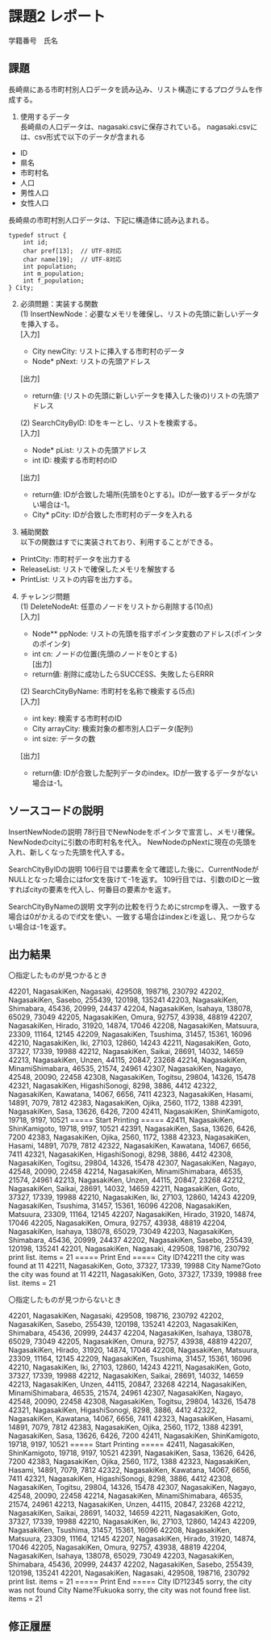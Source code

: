 # 課題2 レポート
学籍番号　氏名


## 課題
長崎県にある市町村別人口データを読み込み、リスト構造にするプログラムを作成する。

1. 使用するデータ  
長崎県の人口データは、nagasaki.csvに保存されている。
nagasaki.csvには、csv形式で以下のデータが含まれる
- ID
- 県名
- 市町村名
- 人口
- 男性人口
- 女性人口

長崎県の市町村別人口データは、下記に構造体に読み込まれる。
```
typedef struct {
    int id;
    char pref[13];  // UTF-8対応
    char name[19];  // UTF-8対応
    int population;
    int m_population;
    int f_population;
} City;
```

2. 必須問題：実装する関数  
(1) InsertNewNode：必要なメモリを確保し、リストの先頭に新しいデータを挿入する。  
    [入力]
    - City newCity: リストに挿入する市町村のデータ
    - Node* pNext: リストの先頭アドレス  

    [出力]  
    - return値: (リストの先頭に新しいデータを挿入した後の)リストの先頭アドレス

    (2) SearchCityByID: IDをキーとし、リストを検索する。  
    [入力]  
    - Node* pList: リストの先頭アドレス
    - int ID: 検索する市町村のID 
    
    [出力]  
    - return値: IDが合致した場所(先頭を0とする)。IDが一致するデータがない場合は-1。  
    - City* pCity: IDが合致した市町村のデータを入れる

3. 補助関数  
以下の関数はすでに実装されており、利用することができる。  
- PrintCity: 市町村データを出力する
- ReleaseList: リストで確保したメモリを解放する
- PrintList: リストの内容を出力する。

4. チャレンジ問題  
(1) DeleteNodeAt: 任意のノードをリストから削除する(10点)  
    [入力]  
    - Node** ppNode: リストの先頭を指すポインタ変数のアドレス(ポインタのポインタ)  
    - int cn: ノードの位置(先頭のノードを0とする)  
    [出力]  
    - return値: 削除に成功したらSUCCESS、失敗したらERRR  

    (2) SearchCityByName: 市町村を名称で検索する(5点)  
    [入力]
    - int key: 検索する市町村のID
    - City arrayCity: 検索対象の都市別人口データ(配列)
    - int size: データの数  

    [出力]  
    - return値: IDが合致した配列データのindex。IDが一致するデータがない場合は-1。

## ソースコードの説明
InsertNewNodeの説明
    78行目でNewNodeをポインタで宣言し、メモリ確保。
    NewNodeのcityに引数の市町村名を代入。
    NewNodeのpNextに現在の先頭を入れ、新しくなった先頭を代入する。

SearchCityByIDの説明
    106行目では要素を全て確認した後に、CurrentNodeがNULLとなった場合にはfor文を抜けて-1を返す。
    109行目では、引数のIDと一致すればcityの要素を代入し、何番目の要素かを返す。

SearchCityByNameの説明
    文字列の比較を行うためにstrcmpを導入、一致する場合は0がかえるのでif文を使い、一致する場合はindexとiを返し、見つからない場合は-1を返す。



## 出力結果

〇指定したものが見つかるとき

42201, NagasakiKen, Nagasaki, 429508, 198716, 230792
42202, NagasakiKen, Sasebo, 255439, 120198, 135241
42203, NagasakiKen, Shimabara, 45436, 20999, 24437
42204, NagasakiKen, Isahaya, 138078, 65029, 73049
42205, NagasakiKen, Omura, 92757, 43938, 48819
42207, NagasakiKen, Hirado, 31920, 14874, 17046
42208, NagasakiKen, Matsuura, 23309, 11164, 12145
42209, NagasakiKen, Tsushima, 31457, 15361, 16096
42210, NagasakiKen, Iki, 27103, 12860, 14243
42211, NagasakiKen, Goto, 37327, 17339, 19988
42212, NagasakiKen, Saikai, 28691, 14032, 14659
42213, NagasakiKen, Unzen, 44115, 20847, 23268
42214, NagasakiKen, MinamiShimabara, 46535, 21574, 24961
42307, NagasakiKen, Nagayo, 42548, 20090, 22458
42308, NagasakiKen, Togitsu, 29804, 14326, 15478
42321, NagasakiKen, HigashiSonogi, 8298, 3886, 4412
42322, NagasakiKen, Kawatana, 14067, 6656, 7411
42323, NagasakiKen, Hasami, 14891, 7079, 7812
42383, NagasakiKen, Ojika, 2560, 1172, 1388
42391, NagasakiKen, Sasa, 13626, 6426, 7200
42411, NagasakiKen, ShinKamigoto, 19718, 9197, 10521
===== Start Printing =====
42411, NagasakiKen, ShinKamigoto, 19718, 9197, 10521
42391, NagasakiKen, Sasa, 13626, 6426, 7200
42383, NagasakiKen, Ojika, 2560, 1172, 1388
42323, NagasakiKen, Hasami, 14891, 7079, 7812
42322, NagasakiKen, Kawatana, 14067, 6656, 7411
42321, NagasakiKen, HigashiSonogi, 8298, 3886, 4412
42308, NagasakiKen, Togitsu, 29804, 14326, 15478
42307, NagasakiKen, Nagayo, 42548, 20090, 22458
42214, NagasakiKen, MinamiShimabara, 46535, 21574, 24961
42213, NagasakiKen, Unzen, 44115, 20847, 23268
42212, NagasakiKen, Saikai, 28691, 14032, 14659
42211, NagasakiKen, Goto, 37327, 17339, 19988
42210, NagasakiKen, Iki, 27103, 12860, 14243
42209, NagasakiKen, Tsushima, 31457, 15361, 16096
42208, NagasakiKen, Matsuura, 23309, 11164, 12145
42207, NagasakiKen, Hirado, 31920, 14874, 17046
42205, NagasakiKen, Omura, 92757, 43938, 48819
42204, NagasakiKen, Isahaya, 138078, 65029, 73049
42203, NagasakiKen, Shimabara, 45436, 20999, 24437
42202, NagasakiKen, Sasebo, 255439, 120198, 135241
42201, NagasakiKen, Nagasaki, 429508, 198716, 230792
print list. items = 21
===== Print End =====
City ID?42211
the city was found at 11
42211, NagasakiKen, Goto, 37327, 17339, 19988
City Name?Goto
the city was found at 11
42211, NagasakiKen, Goto, 37327, 17339, 19988
free list. items = 21

〇指定したものが見つからないとき

42201, NagasakiKen, Nagasaki, 429508, 198716, 230792
42202, NagasakiKen, Sasebo, 255439, 120198, 135241
42203, NagasakiKen, Shimabara, 45436, 20999, 24437
42204, NagasakiKen, Isahaya, 138078, 65029, 73049
42205, NagasakiKen, Omura, 92757, 43938, 48819
42207, NagasakiKen, Hirado, 31920, 14874, 17046
42208, NagasakiKen, Matsuura, 23309, 11164, 12145
42209, NagasakiKen, Tsushima, 31457, 15361, 16096
42210, NagasakiKen, Iki, 27103, 12860, 14243
42211, NagasakiKen, Goto, 37327, 17339, 19988
42212, NagasakiKen, Saikai, 28691, 14032, 14659
42213, NagasakiKen, Unzen, 44115, 20847, 23268
42214, NagasakiKen, MinamiShimabara, 46535, 21574, 24961
42307, NagasakiKen, Nagayo, 42548, 20090, 22458
42308, NagasakiKen, Togitsu, 29804, 14326, 15478
42321, NagasakiKen, HigashiSonogi, 8298, 3886, 4412
42322, NagasakiKen, Kawatana, 14067, 6656, 7411
42323, NagasakiKen, Hasami, 14891, 7079, 7812
42383, NagasakiKen, Ojika, 2560, 1172, 1388
42391, NagasakiKen, Sasa, 13626, 6426, 7200
42411, NagasakiKen, ShinKamigoto, 19718, 9197, 10521
===== Start Printing =====
42411, NagasakiKen, ShinKamigoto, 19718, 9197, 10521
42391, NagasakiKen, Sasa, 13626, 6426, 7200
42383, NagasakiKen, Ojika, 2560, 1172, 1388
42323, NagasakiKen, Hasami, 14891, 7079, 7812
42322, NagasakiKen, Kawatana, 14067, 6656, 7411
42321, NagasakiKen, HigashiSonogi, 8298, 3886, 4412
42308, NagasakiKen, Togitsu, 29804, 14326, 15478
42307, NagasakiKen, Nagayo, 42548, 20090, 22458
42214, NagasakiKen, MinamiShimabara, 46535, 21574, 24961
42213, NagasakiKen, Unzen, 44115, 20847, 23268
42212, NagasakiKen, Saikai, 28691, 14032, 14659
42211, NagasakiKen, Goto, 37327, 17339, 19988
42210, NagasakiKen, Iki, 27103, 12860, 14243
42209, NagasakiKen, Tsushima, 31457, 15361, 16096
42208, NagasakiKen, Matsuura, 23309, 11164, 12145
42207, NagasakiKen, Hirado, 31920, 14874, 17046
42205, NagasakiKen, Omura, 92757, 43938, 48819
42204, NagasakiKen, Isahaya, 138078, 65029, 73049
42203, NagasakiKen, Shimabara, 45436, 20999, 24437
42202, NagasakiKen, Sasebo, 255439, 120198, 135241
42201, NagasakiKen, Nagasaki, 429508, 198716, 230792
print list. items = 21
===== Print End =====
City ID?12345
sorry, the city was not found
City Name?Fukuoka
sorry, the city was not found
free list. items = 21

## 修正履歴


